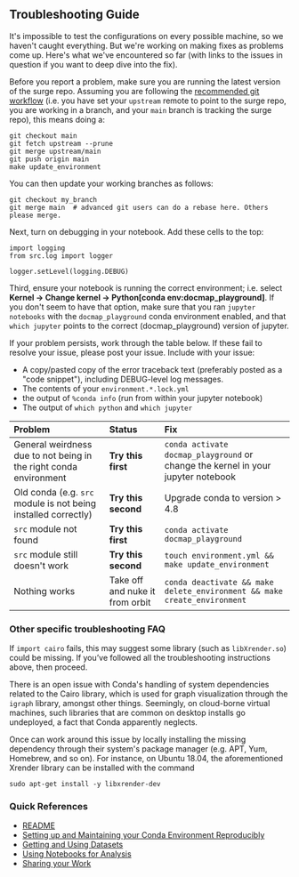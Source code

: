 ## Troubleshooting Guide

It's impossible to test the configurations on every possible machine, so we haven't caught everything. But we're working on making fixes as problems come up. Here's what we've encountered so far (with links to the issues in question if you want to deep dive into the fix).

Before you report a problem, make sure you are running the latest version of the surge repo.
Assuming you are following the [recommended git workflow](git-workflow.md) (i.e. you have set your `upstream` remote to point to the surge repo, you are working in a branch, and your `main` branch is tracking the surge repo), this means doing a:
```
git checkout main
git fetch upstream --prune
git merge upstream/main
git push origin main
make update_environment
```

You can then update your working branches as follows:
```
git checkout my_branch
git merge main  # advanced git users can do a rebase here. Others please merge.
```

Next, turn on debugging in your notebook. Add these cells to the top:
```
import logging
from src.log import logger

logger.setLevel(logging.DEBUG)
```

Third, ensure your notebook is running the correct environment; i.e. select **Kernel -> Change kernel -> Python[conda env:docmap_playground]**. If you don't seem to have that option, make sure that you ran `jupyter notebooks` with the `docmap_playground` conda environment enabled, and that `which jupyter` points to the correct (docmap_playground) version of jupyter.


If your problem persists, work through the table below. If these fail to resolve your issue, please post your issue. Include with your issue:

* A copy/pasted copy of the error traceback text (preferably posted as a "code snippet"), including DEBUG-level log messages.
* The contents of your `environment.*.lock.yml`
* the output of `%conda info` (run from within your jupyter notebook)
* The output of `which python` and `which jupyter`

| Problem  | Status                    | Fix  |
| :---          |    :----                             |   :----                             |
| General weirdness due to not being in the right conda environment  | **Try this first**  | `conda activate docmap_playground` or change the kernel in your jupyter notebook |
| Old conda (e.g. `src` module is not being installed correctly) | **Try this second**| Upgrade conda to version > 4.8 |
| `src` module not found | **Try this first** | `conda activate docmap_playground`|
| `src` module still doesn't work | **Try this second** | `touch environment.yml && make update_environment` |
| Nothing works | Take off and nuke it from orbit | `conda deactivate && make delete_environment && make create_environment`|

### Other specific troubleshooting FAQ

If `import cairo` fails, this may suggest some library (such as `libXrender.so`) could be missing. If you’ve followed all the troubleshooting instructions above, then proceed.

There is an open issue with Conda's handling of system dependencies related to the Cairo library, which is used for graph visualization through the `igraph` library, amongst other things. Seemingly, on cloud-borne virtual machines, such libraries that are common on desktop installs go undeployed, a fact that Conda apparently neglects.

Once can work around this issue by locally installing the missing dependency through their system's package manager (e.g. APT, Yum, Homebrew, and so on). For instance, on Ubuntu 18.04, the aforementioned Xrender library can be installed with the command

```
sudo apt-get install -y libxrender-dev
```


### Quick References

* [README](../README.md)
* [Setting up and Maintaining your Conda Environment Reproducibly](conda-environments.md)
* [Getting and Using Datasets](datasets.md)
* [Using Notebooks for Analysis](notebooks.md)
* [Sharing your Work](sharing-your-work.md)
